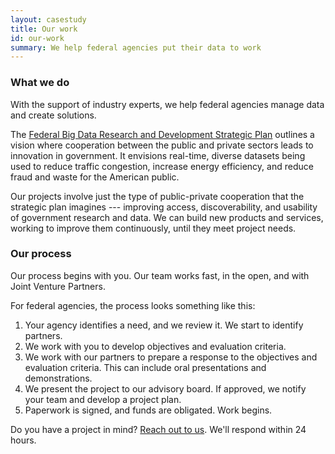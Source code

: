 ```yaml
---
layout: casestudy
title: Our work
id: our-work
summary: We help federal agencies put their data to work
---
```


### What we do

With the support of industry experts, we help federal agencies manage data and create solutions.

The [Federal Big Data Research and Development Strategic Plan](https://www.whitehouse.gov/sites/default/files/microsites/ostp/NSTC/bigdatardstrategicplan-nitrd_final-051916.pdf) outlines a vision where cooperation between the public and private sectors leads to innovation in government. It envisions real-time, diverse datasets being used to reduce traffic congestion, increase energy efficiency, and reduce fraud and waste for the American public.

Our projects involve just the type of public-private cooperation that the strategic plan imagines --- improving access, discoverability, and usability of government research and data. We can build new products and services, working to improve them continuously, until they meet project needs.


### Our process

Our process begins with you. Our team works fast, in the open, and with Joint Venture Partners. 

For federal agencies, the process looks something like this:

1. Your agency identifies a need, and we review it. We start to identify partners.
2. We work with you to develop objectives and evaluation criteria.
3. We work with our partners to prepare a response to the objectives and evaluation criteria. This can include oral presentations and demonstrations.
4. We present the project to our advisory board. If approved, we notify your team and develop a project plan.
5. Paperwork is signed, and funds are obligated. Work begins.

Do you have a project in mind? <a href="mailto:info@ntis.gov?Subject=Project%20Inquiry" target="_top">Reach out to us</a>. We'll respond within 24 hours.
